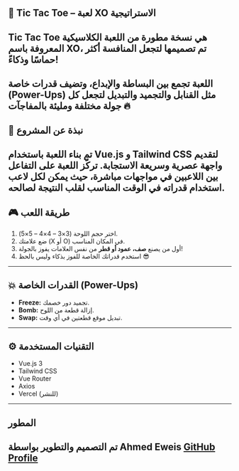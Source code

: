 ## 🎯 Tic Tac Toe – لعبة XO الاستراتيجية
## **Tic Tac Toe** هي نسخة مطورة من اللعبة الكلاسيكية المعروفة باسم **XO**، تم تصميمها لتجعل المنافسة أكثر حماسًا وذكاءً!
اللعبة تجمع بين البساطة والإبداع، وتضيف **قدرات خاصة (Power-Ups)** مثل القنابل والتجميد والتبديل لتجعل كل جولة مختلفة ومليئة بالمفاجآت 🔥
---
## 🧩 نبذة عن المشروع
تم بناء اللعبة باستخدام **Vue.js** و **Tailwind CSS** لتقديم واجهة عصرية وسريعة الاستجابة.
تركّز اللعبة على **التفاعل بين اللاعبين** في مواجهات مباشرة، حيث يمكن لكل لاعب استخدام قدراته في الوقت المناسب لقلب النتيجة لصالحه.
---
## 🎮 طريقة اللعب
1. اختر حجم اللوحة (3×3 – 4×4 – 5×5).
2. ضع علامتك (X أو O) في المكان المناسب.
3. أول من يصنع **صف، عمود أو قطر** من نفس العلامات يفوز بالجولة!
4. استخدم قدراتك الخاصة للفوز بذكاء وليس بالحظ 😎
---
## 💥 القدرات الخاصة (Power-Ups)
-  **Freeze:** تجميد دور خصمك.
-  **Bomb:** إزالة قطعة من اللوح.
-  **Swap:** تبديل موقع قطعتين في أي وقت.
---
## ⚙️ التقنيات المستخدمة
- Vue.js 3
- Tailwind CSS
- Vue Router
- Axios
- Vercel (للنشر)
---
##  المطور
تم التصميم والتطوير بواسطة **Ahmed Eweis**
 [GitHub Profile](https://github.com/ahmedeweis)
---
